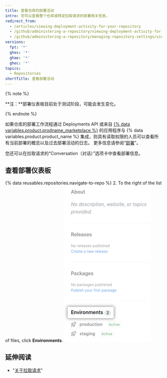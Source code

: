 ```yaml
---
title: 查看仓库的部署活动
intro: 您可以查看整个仓库或特定拉取请求的部署相关信息。
redirect_from:
  - /articles/viewing-deployment-activity-for-your-repository
  - /github/administering-a-repository/viewing-deployment-activity-for-your-repository
  - /github/administering-a-repository/managing-repository-settings/viewing-deployment-activity-for-your-repository
versions:
  fpt: '*'
  ghes: '*'
  ghae: '*'
  ghec: '*'
topics:
  - Repositories
shortTitle: 查看部署活动
---
```


{% note %}

**注：**部署仪表板目前处于测试阶段，可能会发生变化。

{% endnote %}

如果仓库的部署工作流程通过 Deployments API 或来自 [{% data variables.product.prodname_marketplace %}](https://github.com/marketplace/category/deployment) 的应用程序与 {% data variables.product.product_name %} 集成，则具有读取权限的人员可以查看所有当前部署的概览以及过去部署活动的日志。 更多信息请参阅“[部署](/rest/reference/repos#deployments)”。

您还可以在拉取请求的“Conversation（对话）”选项卡中查看部署信息。

## 查看部署仪表板

{% data reusables.repositories.navigate-to-repo %}
2. To the right of the list of files, click **Environments**. ![Environments on the right of the repository page](/assets/images/help/repository/environments.png)

## 延伸阅读
 - "[关于拉取请求](/pull-requests/collaborating-with-pull-requests/proposing-changes-to-your-work-with-pull-requests/about-pull-requests)"
